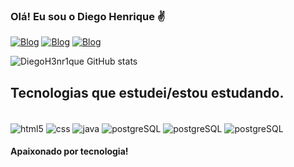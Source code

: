 ### Olá! Eu sou o Diego Henrique ✌️

[![Blog](https://img.shields.io/badge/Instagram-E4405F?style=for-the-badge&logo=instagram&logoColor=white)](https://www.instagram.com/dihenrique05_/)
[![Blog](https://img.shields.io/badge/LinkedIn-0077B5?style=for-the-badge&logo=linkedin&logoColor=white)](https://www.linkedin.com/in/diego-henrique-08a110229/)
[![Blog](https://img.shields.io/badge/Gmail-D14836?style=for-the-badge&logo=gmail&logoColor=white)](mailto:diegohenrique123012@gmail.com)

![DiegoH3nr1que GitHub stats](https://github-readme-stats.vercel.app/api?username=DiegoH3nr1que&show_icons=true&theme=synthwave)

## Tecnologias que estudei/estou estudando.

<div style="display:inline-block"><br/>
   <img align="center" alt="html5" src="https://img.shields.io/badge/HTML5-E34F26?style=for-the-badge&logo=html5&logoColor=white" />
   <img align="center" alt="css" src="https://img.shields.io/badge/CSS3-1572B6?style=for-the-badge&logo=css3&logoColor=white" />
   <img align="center" alt="java" src="https://img.shields.io/badge/Java-ED8B00?style=for-the-badge&logo=openjdk&logoColor=white" />
   <img align="center" alt="postgreSQL" src="https://img.shields.io/badge/PostgreSQL-316192?style=for-the-badge&logo=postgresql&logoColor=white" />
   <img align="center" alt="postgreSQL" src="https://img.shields.io/badge/Google_Cloud-4285F4?style=for-the-badge&logo=google-cloud&logoColor=white" />
   <img align="center" alt="postgreSQL" src="https://img.shields.io/badge/Python-3776AB?style=for-the-badge&logo=python&logoColor=white" />
</div>

#### Apaixonado por tecnologia!
